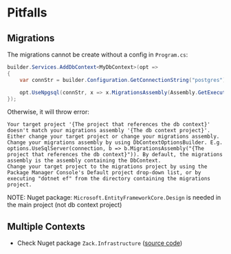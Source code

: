 # Pitfalls

## Migrations

The migrations cannot be create without a config in `Program.cs`:

```c#
builder.Services.AddDbContext<MyDbContext>(opt =>
{
    var connStr = builder.Configuration.GetConnectionString("postgres");

    opt.UseNpgsql(connStr, x => x.MigrationsAssembly(Assembly.GetExecutingAssembly().GetName().Name)); // <--- this
});
```

Otherwise, it will throw error:

```
Your target project '{The project that references the db context}' doesn't match your migrations assembly '{The db context project}'. Either change your target project or change your migrations assembly.
Change your migrations assembly by using DbContextOptionsBuilder. E.g. options.UseSqlServer(connection, b => b.MigrationsAssembly("{The project that references the db context}")). By default, the migrations assembly is the assembly containing the DbContext.
Change your target project to the migrations project by using the Package Manager Console's Default project drop-down list, or by executing "dotnet ef" from the directory containing the migrations project.
```

NOTE: Nuget package: `Microsoft.EntityFrameworkCore.Design` is needed in the main project (not db context project)

## Multiple Contexts

- Check Nuget package `Zack.Infrastructure` ([source code](https://github.com/yangzhongke/NETBookMaterials/blob/main/%E6%9C%80%E5%90%8E%E5%A4%A7%E9%A1%B9%E7%9B%AE%E4%BB%A3%E7%A0%81/YouZack-VNext/Zack.Infrastructure/EFCore/EFCoreExtensions.cs))
